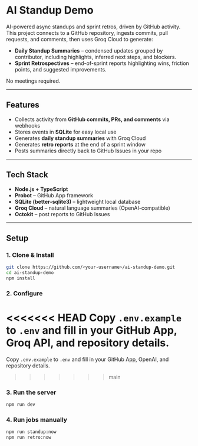# AI Standup Demo

AI-powered async standups and sprint retros, driven by GitHub activity.
This project connects to a GitHub repository, ingests commits, pull requests, and comments, then uses Groq Cloud to generate:

- **Daily Standup Summaries** – condensed updates grouped by contributor, including highlights, inferred next steps, and blockers.  
- **Sprint Retrospectives** – end-of-sprint reports highlighting wins, friction points, and suggested improvements.

No meetings required.

---

## Features

- Collects activity from **GitHub commits, PRs, and comments** via webhooks  
- Stores events in **SQLite** for easy local use  
- Generates **daily standup summaries** with Groq Cloud
- Generates **retro reports** at the end of a sprint window
- Posts summaries directly back to GitHub Issues in your repo  

---

## Tech Stack

- **Node.js + TypeScript**  
- **Probot** – GitHub App framework  
- **SQLite (better-sqlite3)** – lightweight local database  
- **Groq Cloud** – natural language summaries (OpenAI-compatible)
- **Octokit** – post reports to GitHub Issues  

---

## Setup

### 1. Clone & Install
```bash
git clone https://github.com/<your-username>/ai-standup-demo.git
cd ai-standup-demo
npm install
```

### 2. Configure
<<<<<<< HEAD
Copy `.env.example` to `.env` and fill in your GitHub App, Groq API, and repository details.
=======
Copy `.env.example` to `.env` and fill in your GitHub App, OpenAI, and repository details.
>>>>>>> main

### 3. Run the server
```bash
npm run dev
```

### 4. Run jobs manually
```bash
npm run standup:now
npm run retro:now
```
